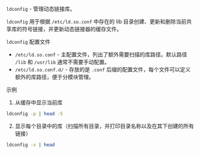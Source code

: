 `ldconfig` - 管理动态链接库。

`ldconfig` 用于根据 `/etc/ld.so.conf` 中存在的 lib 目录创建、更新和删除当前共享库的符号链接，并更新动态链接器的缓存文件。

`ldconfig` 配置文件
- `/etc/ld.so.conf` - 主配置文件，列出了额外需要扫描的库路径。默认路径 `/lib` 和 `/usr/lib` 通常不需要手动配置。
- `/etc/ld.so.conf.d/` - 存放的是 `.conf` 后缀的配置文件，每个文件可以定义额外的库路径，便于分模块管理。

示例
1. 从缓存中显示当前库
```bash
ldconfig -p | head -5
```

2. 显示每个目录中的库（扫描所有目录，并打印目录名称以及在其下创建的所有链接）
```bash
ldconfig -v | head
```